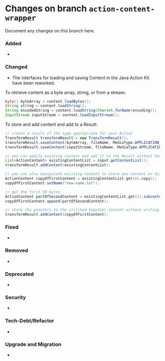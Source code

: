 # Changes on branch `action-content-wrapper`
Document any changes on this branch here.
### Added
- 

### Changed
- The interfaces for loading and saving Content in the Java Action Kit have been reworked.

To retrieve content as a byte array, string, or from a stream:

```java
byte[] byteArray = content.loadBytes();
String string = content.loadString();
String encodedString = content.loadString(Charset.forName(encoding));
InputStream inputStream = content.loadInputStream();
```

To store and add content and add to a Result:

```java
// create a result of the type appropriate for your Action
TransformResult transformResult = new TransformResult();
transformResult.saveContent(byteArray, fileName, MediaType.APPLICATION_JSON);
transformResult.saveContent(inputStream, fileName, MediaType.APPLICATION_JSON);

// you can modify existing content and add it to the Result without having to save new Content to disk:
List<ActionContent> existingContentList = input.getContentList();
transformResult.addContent(existingContentList);

// you can also manipulate existing content to store new content on disk
ActionContent copyOfFirstContent = existingContentList.get(0).copy();
copyOfFirstContent.setName("new-name.txt");

// get the first 50 bytes
ActionContent partOfSecondContent = existingContentList.get(1).subcontent(0, 50);
copyOfFirstContent.append(partOfSecondContent);

// store the pointers to the stitched-together content without writing to disk
transformResult.addContent(copyOfFirstContent);
```

### Fixed
- 

### Removed
- 

### Deprecated
- 

### Security
- 

### Tech-Debt/Refactor
- 

### Upgrade and Migration
- 
